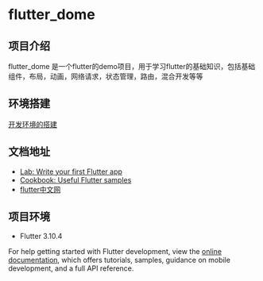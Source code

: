 # flutter_dome

## 项目介绍

flutter_dome 是一个flutter的demo项目，用于学习flutter的基础知识，包括基础组件，布局，动画，网络请求，状态管理，路由，混合开发等等

## 环境搭建

  <a href="https://dk-plus.com/expansion/Flutter/WinInstall.html">开发环境的搭建</a>

## 文档地址

- [Lab: Write your first Flutter app](https://docs.flutter.dev/get-started/codelab)
- [Cookbook: Useful Flutter samples](https://docs.flutter.dev/cookbook)
- [flutter中文网](https://flutterchina.club/)

## 项目环境

- Flutter 3.10.4

For help getting started with Flutter development, view the
[online documentation](https://docs.flutter.dev/), which offers tutorials,
samples, guidance on mobile development, and a full API reference.
